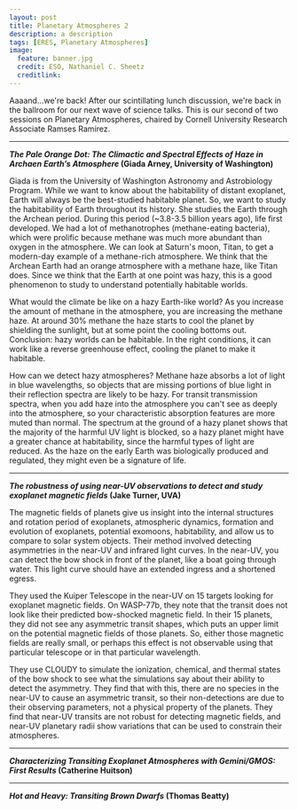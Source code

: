 ```yaml
---
layout: post
title: Planetary Atmospheres 2
description: a description 
tags: [ERES, Planetary Atmospheres]
image:
  feature: banner.jpg
  credit: ESO, Nathaniel C. Sheetz
  creditlink: 
---
```

Aaaand...we're back! After our scintillating lunch discussion, we're back in the ballroom for our next wave of science talks. This is our second of two sessions on Planetary Atmospheres, chaired by Cornell University Research Associate Ramses Ramirez.



---
***The Pale Orange Dot: The Climactic and Spectral Effects of Haze in Archaen Earth’s Atmosphere* (Giada Arney, University of Washington)**

Giada is from the University of Washington Astronomy and Astrobiology Program. While we want to know about the habitability of distant exoplanet, Earth will always be the best-studied habitable planet. So, we want to study the habitability of Earth throughout its history. She studies the Earth through the Archean period. During this period (~3.8-3.5 billion years ago), life first developed. We had a lot of methanotrophes (methane-eating bacteria), which were prolific because methane was much more abundant than oxygen in the atmosphere. We can look at Saturn's moon, Titan, to get a modern-day example of a methane-rich atmosphere. We think that the Archean Earth had an orange atmosphere with a methane haze, like Titan does. Since we think that the Earth at one point was hazy, this is a good phenomenon to study to understand potentially habitable worlds.

What would the climate be like on a hazy Earth-like world? As you increase the amount of methane in the atmosphere, you are increasing the methane haze. At around 30% methane the haze starts to cool the planet by shielding the sunlight, but at some point the cooling bottoms out. Conclusion: hazy worlds can be habitable. In the right conditions, it can work like a reverse greenhouse effect, cooling the planet to make it habitable.

How can we detect hazy atmospheres? Methane haze absorbs a lot of light in blue wavelengths, so objects that are missing portions of blue light in their reflection spectra are likely to be hazy. For transit transmission spectra, when you add haze into the atmosphere you can't see as deeply into the atmosphere, so your characteristic absorption features are more muted than normal. The spectrum at the ground of a hazy planet shows that the majority of the harmful UV light is blocked, so a hazy planet might have a greater chance at habitability, since the harmful types of light are reduced. As the haze on the early Earth was biologically produced and regulated, they might even be a signature of life.

---
***The robustness of using near-UV observations to detect and study exoplanet magnetic fields* (Jake Turner, UVA)**

The magnetic fields of planets give us insight into the internal structures and rotation period of exoplanets, atmospheric dynamics, formation and evolution of exoplanets, potential exomoons, habitability, and allow us to compare to solar system objects. Their method involved detecting asymmetries in the near-UV and infrared light curves. In the near-UV, you can detect the bow shock in front of the planet, like a boat going through water. This light curve should have an extended ingress and a shortened egress.

They used the Kuiper Telescope in the near-UV on 15 targets looking for exoplanet magnetic fields. On WASP-77b, they note that the transit does not look like their predicted bow-shocked magnetic field. In their 15 planets, they did not see any asymmetric transit shapes, which puts an upper limit on the potential magnetic fields of those planets. So, either those magnetic fields are really small, or perhaps this effect is not observable using that particular telescope or in that particular wavelength.

They use CLOUDY to simulate the ionization, chemical, and thermal states of the bow shock to see what the simulations say about their ability to detect the asymmetry. They find that with this, there are no species in the near-UV to cause an asymmetric transit, so their non-detections are due to their observing parameters, not a physical property of the planets. They find that near-UV transits are not robust for detecting magnetic fields, and near-UV planetary radii show variations that can be used to constrain their atmospheres.

---
***Characterizing Transiting Exoplanet Atmospheres with Gemini/GMOS: First Results* (Catherine Huitson)**

---
***Hot and Heavy: Transiting Brown Dwarfs* (Thomas Beatty)**